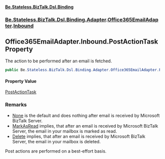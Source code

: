 #### [Be.Stateless.BizTalk.Dsl.Binding](README.md 'README')
### [Be.Stateless.BizTalk.Dsl.Binding.Adapter](Be.Stateless.BizTalk.Dsl.Binding.Adapter.md 'Be.Stateless.BizTalk.Dsl.Binding.Adapter').[Office365EmailAdapter](Office365EmailAdapter.md 'Be.Stateless.BizTalk.Dsl.Binding.Adapter.Office365EmailAdapter').[Inbound](Office365EmailAdapter.Inbound.md 'Be.Stateless.BizTalk.Dsl.Binding.Adapter.Office365EmailAdapter.Inbound')

## Office365EmailAdapter.Inbound.PostActionTask Property

The action to be performed after an email is fetched.

```csharp
public Be.Stateless.BizTalk.Dsl.Binding.Adapter.Office365EmailAdapter.PostActionTask PostActionTask { get; set; }
```

#### Property Value
[PostActionTask](Office365EmailAdapter.PostActionTask.md 'Be.Stateless.BizTalk.Dsl.Binding.Adapter.Office365EmailAdapter.PostActionTask')

### Remarks

- [None](Office365EmailAdapter.PostActionTask.md#Be.Stateless.BizTalk.Dsl.Binding.Adapter.Office365EmailAdapter.PostActionTask.None 'Be.Stateless.BizTalk.Dsl.Binding.Adapter.Office365EmailAdapter.PostActionTask.None') is the default and does nothing after email is received by
              Microsoft BizTalk Server.
- [MarkAsRead](Office365EmailAdapter.PostActionTask.md#Be.Stateless.BizTalk.Dsl.Binding.Adapter.Office365EmailAdapter.PostActionTask.MarkAsRead 'Be.Stateless.BizTalk.Dsl.Binding.Adapter.Office365EmailAdapter.PostActionTask.MarkAsRead') implies, that after an email is received by
              Microsoft BizTalk Server, the email in your mailbox is marked as read.
- [Delete](Office365EmailAdapter.PostActionTask.md#Be.Stateless.BizTalk.Dsl.Binding.Adapter.Office365EmailAdapter.PostActionTask.Delete 'Be.Stateless.BizTalk.Dsl.Binding.Adapter.Office365EmailAdapter.PostActionTask.Delete') implies, that after an email is received by Microsoft
              BizTalk Server, the email in your mailbox is deleted.

Post actions are performed on a best-effort basis.